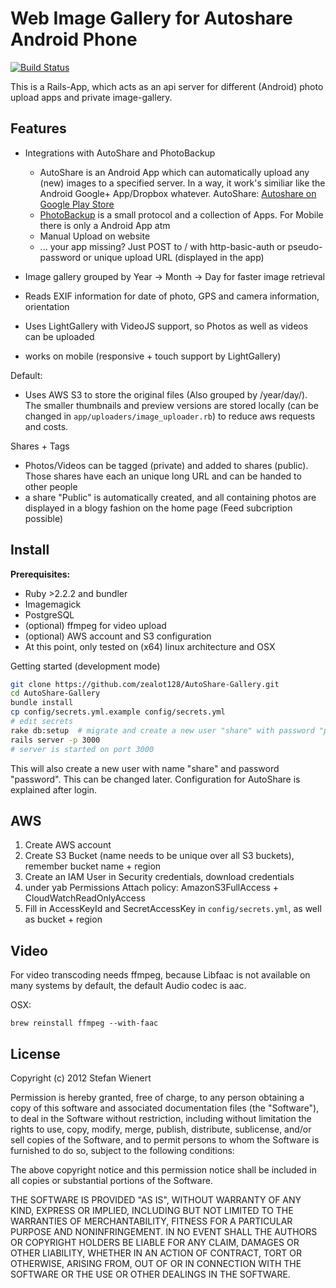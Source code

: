 # Web Image Gallery for Autoshare Android Phone

[![Build Status](https://travis-ci.org/zealot128/AutoShare-Gallery.svg?branch=master)](https://travis-ci.org/zealot128/AutoShare-Gallery)

This is a Rails-App, which acts as an api server for different (Android) photo upload apps and private image-gallery.


## Features

* Integrations with AutoShare and PhotoBackup
  * AutoShare is an Android App which can automatically upload any (new) images to a specified server. In a way, it work's similiar like the Android Google+ App/Dropbox whatever.
    AutoShare: [Autoshare on Google Play Store](https://play.google.com/store/apps/details?id=com.dngames.autoshare)
  * [PhotoBackup](http://photobackup.github.io/) is a small protocol and a collection of Apps. For Mobile there is only a Android App atm
  * Manual Upload on website
  * ... your app missing? Just POST to / with http-basic-auth or pseudo-password or unique upload URL (displayed in the app)

* Image gallery grouped by Year -> Month -> Day for faster image retrieval
* Reads EXIF information for date of photo, GPS and camera information, orientation
* Uses LightGallery with VideoJS support, so Photos as well as videos can be uploaded
* works on mobile (responsive + touch support by LightGallery)

Default:
* Uses AWS S3 to store the original files (Also grouped by /year/day/). The smaller thumbnails and preview versions are stored locally (can be changed in ``app/uploaders/image_uploader.rb``) to reduce aws requests and costs.

Shares + Tags
* Photos/Videos can be tagged (private) and added to shares (public). Those shares have each an unique long URL and can be handed to other people
* a share "Public" is automatically created, and all containing photos are displayed in a blogy fashion on the home page (Feed subcription possible)



## Install

**Prerequisites:**

* Ruby >2.2.2 and bundler
* Imagemagick
* PostgreSQL
* (optional) ffmpeg for video upload
* (optional) AWS account and S3 configuration
* At this point, only tested on (x64) linux architecture and OSX


Getting started (development mode)

```bash
git clone https://github.com/zealot128/AutoShare-Gallery.git
cd AutoShare-Gallery
bundle install
cp config/secrets.yml.example config/secrets.yml
# edit secrets
rake db:setup  # migrate and create a new user "share" with password "password"
rails server -p 3000
# server is started on port 3000
```

This will also create a new user with name "share" and password "password". This can be changed later.
Configuration for AutoShare is explained after login.

## AWS

1. Create AWS account
2. Create S3 Bucket (name needs to be unique over all S3 buckets), remember bucket name + region
3. Create an IAM User in Security credentials, download credentials
4. under yab Permissions Attach policy:  AmazonS3FullAccess  +  CloudWatchReadOnlyAccess
5. Fill in AccessKeyId and SecretAccessKey in ``config/secrets.yml``, as well as bucket + region

## Video

For video transcoding needs ffmpeg, because Libfaac is not available on many systems by default, the default Audio codec is aac.

OSX:

```
brew reinstall ffmpeg --with-faac
```

## License


Copyright (c) 2012 Stefan Wienert

Permission is hereby granted, free of charge, to any person obtaining a copy of this software and associated documentation files (the "Software"), to deal in the Software without restriction, including without limitation the rights to use, copy, modify, merge, publish, distribute, sublicense, and/or sell copies of the Software, and to permit persons to whom the Software is furnished to do so, subject to the following conditions:

The above copyright notice and this permission notice shall be included in all copies or substantial portions of the Software.

THE SOFTWARE IS PROVIDED "AS IS", WITHOUT WARRANTY OF ANY KIND, EXPRESS OR IMPLIED, INCLUDING BUT NOT LIMITED TO THE WARRANTIES OF MERCHANTABILITY, FITNESS FOR A PARTICULAR PURPOSE AND NONINFRINGEMENT. IN NO EVENT SHALL THE AUTHORS OR COPYRIGHT HOLDERS BE LIABLE FOR ANY CLAIM, DAMAGES OR OTHER LIABILITY, WHETHER IN AN ACTION OF CONTRACT, TORT OR OTHERWISE, ARISING FROM, OUT OF OR IN CONNECTION WITH THE SOFTWARE OR THE USE OR OTHER DEALINGS IN THE SOFTWARE.

